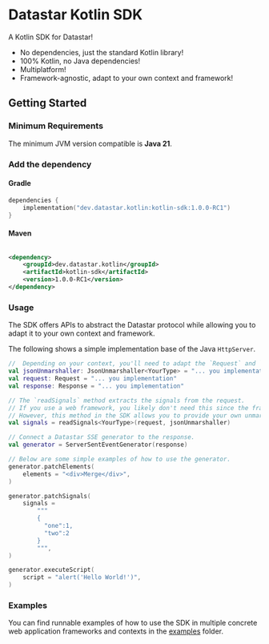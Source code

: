 # Datastar Kotlin SDK

A Kotlin SDK for Datastar!

- No dependencies, just the standard Kotlin library!
- 100% Kotlin, no Java dependencies!
- Multiplatform!
- Framework-agnostic, adapt to your own context and framework!

## Getting Started

### Minimum Requirements

The minimum JVM version compatible is **Java 21**.

### Add the dependency

#### Gradle

```kotlin
dependencies {
    implementation("dev.datastar.kotlin:kotlin-sdk:1.0.0-RC1")
}
```

#### Maven

```xml

<dependency>
    <groupId>dev.datastar.kotlin</groupId>
    <artifactId>kotlin-sdk</artifactId>
    <version>1.0.0-RC1</version>
</dependency>
```

### Usage

The SDK offers APIs to abstract the Datastar protocol while allowing you to adapt it to your own context and framework.

The following shows a simple implementation base of the Java `HttpServer`.

```kotlin
//  Depending on your context, you'll need to adapt the `Request` and `Response` interfaces, as well as implementation of the `JsonUnmarshaller` type.
val jsonUnmarshaller: JsonUnmarshaller<YourType> = "... you implementation"
val request: Request = "... you implementation"
val response: Response = "... you implementation"

// The `readSignals` method extracts the signals from the request.
// If you use a web framework, you likely don't need this since the framework probably already handles this in its own way.
// However, this method in the SDK allows you to provide your own unmarshalling strategy so you can adapt it to your preferred technology!
val signals = readSignals<YourType>(request, jsonUnmarshaller)

// Connect a Datastar SSE generator to the response.
val generator = ServerSentEventGenerator(response)

// Below are some simple examples of how to use the generator.
generator.patchElements(
    elements = "<div>Merge</div>",
)

generator.patchSignals(
    signals =
        """
        {
          "one":1,
          "two":2
        }
        """,
)

generator.executeScript(
    script = "alert('Hello World!')",
)
```

### Examples

You can find runnable examples of how to use the SDK in multiple concrete web application frameworks and contexts in the [examples](examples/README.md) folder.